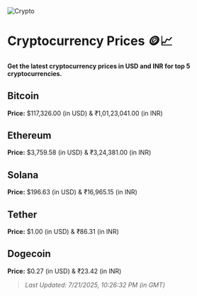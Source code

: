 
![Crypto](https://www.techguide.com.au/wp-content/uploads/2020/11/crypto3.jpeg)

# Cryptocurrency Prices 🪙📈

#### Get the latest cryptocurrency prices in USD and INR for top 5 cryptocurrencies.

## Bitcoin

**Price:** $117,326.00 (in USD) & ₹1,01,23,041.00 (in INR)

## Ethereum

**Price:** $3,759.58 (in USD) & ₹3,24,381.00 (in INR)

## Solana

**Price:** $196.63 (in USD) & ₹16,965.15 (in INR)

## Tether

**Price:** $1.00 (in USD) & ₹86.31 (in INR)

## Dogecoin

**Price:** $0.27 (in USD) & ₹23.42 (in INR)

> _Last Updated: 7/21/2025, 10:26:32 PM (in GMT)_
